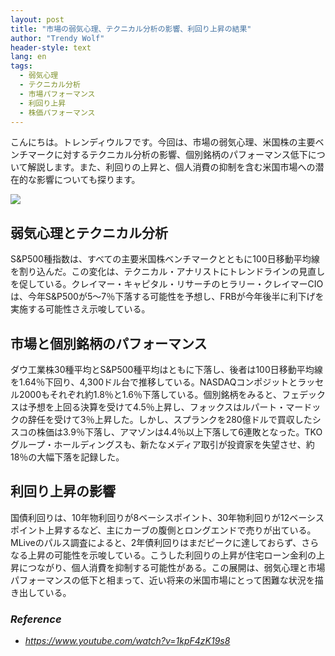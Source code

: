 ```yaml
---
layout: post
title: "市場の弱気心理、テクニカル分析の影響、利回り上昇の結果"
author: "Trendy Wolf"
header-style: text
lang: en
tags:
  - 弱気心理
  - テクニカル分析
  - 市場パフォーマンス
  - 利回り上昇
  - 株価パフォーマンス
---
```


こんにちは。トレンディウルフです。今回は、市場の弱気心理、米国株の主要ベンチマークに対するテクニカル分析の影響、個別銘柄のパフォーマンス低下について解説します。また、利回りの上昇と、個人消費の抑制を含む米国市場への潜在的な影響についても探ります。

<img
    src="https://i.ytimg.com/vi/1kpF4zK19s8/hqdefault.jpg"
/>


## 弱気心理とテクニカル分析
S&P500種指数は、すべての主要米国株ベンチマークとともに100日移動平均線を割り込んだ。この変化は、テクニカル・アナリストにトレンドラインの見直しを促している。クレイマー・キャピタル・リサーチのヒラリー・クレイマーCIOは、今年S&P500が5～7％下落する可能性を予想し、FRBが今年後半に利下げを実施する可能性さえ示唆している。

## 市場と個別銘柄のパフォーマンス
ダウ工業株30種平均とS&P500種平均はともに下落し、後者は100日移動平均線を1.64％下回り、4,300ドル台で推移している。NASDAQコンポジットとラッセル2000もそれぞれ約1.8％と1.6％下落している。個別銘柄をみると、フェデックスは予想を上回る決算を受けて4.5％上昇し、フォックスはルパート・マードックの辞任を受けて3％上昇した。しかし、スプランクを280億ドルで買収したシスコの株価は3.9％下落し、アマゾンは4.4％以上下落して6連敗となった。TKOグループ・ホールディングスも、新たなメディア取引が投資家を失望させ、約18％の大幅下落を記録した。

## 利回り上昇の影響
国債利回りは、10年物利回りが8ベーシスポイント、30年物利回りが12ベーシスポイント上昇するなど、主にカーブの腹側とロングエンドで売りが出ている。MLiveのパルス調査によると、2年債利回りはまだピークに達しておらず、さらなる上昇の可能性を示唆している。こうした利回りの上昇が住宅ローン金利の上昇につながり、個人消費を抑制する可能性がある。この展開は、弱気心理と市場パフォーマンスの低下と相まって、近い将来の米国市場にとって困難な状況を描き出している。


### _Reference_
- _https://www.youtube.com/watch?v=1kpF4zK19s8_

